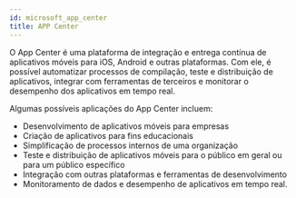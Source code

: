 ```yaml
---
id: microsoft_app_center
title: APP Center
---
```


O App Center é uma plataforma de integração e entrega contínua de aplicativos móveis para iOS, Android e outras plataformas. Com ele, é possível automatizar processos de compilação, teste e distribuição de aplicativos, integrar com ferramentas de terceiros e monitorar o desempenho dos aplicativos em tempo real.

Algumas possíveis aplicações do App Center incluem:

- Desenvolvimento de aplicativos móveis para empresas
- Criação de aplicativos para fins educacionais
- Simplificação de processos internos de uma organização
- Teste e distribuição de aplicativos móveis para o público em geral ou para um público específico
- Integração com outras plataformas e ferramentas de desenvolvimento
- Monitoramento de dados e desempenho de aplicativos em tempo real.